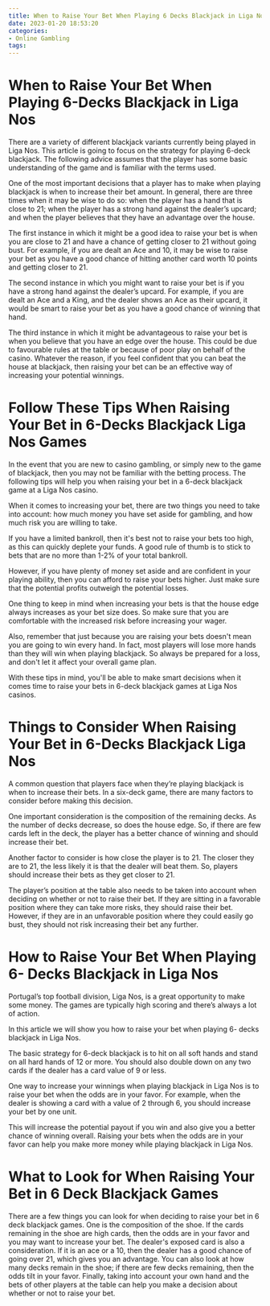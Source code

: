 ```yaml
---
title: When to Raise Your Bet When Playing 6 Decks Blackjack in Liga Nos
date: 2023-01-20 18:53:20
categories:
- Online Gambling
tags:
---
```



#  When to Raise Your Bet When Playing 6-Decks Blackjack in Liga Nos

There are a variety of different blackjack variants currently being played in Liga Nos. This article is going to focus on the strategy for playing 6-deck blackjack. The following advice assumes that the player has some basic understanding of the game and is familiar with the terms used.

One of the most important decisions that a player has to make when playing blackjack is when to increase their bet amount. In general, there are three times when it may be wise to do so: when the player has a hand that is close to 21; when the player has a strong hand against the dealer’s upcard; and when the player believes that they have an advantage over the house.

The first instance in which it might be a good idea to raise your bet is when you are close to 21 and have a chance of getting closer to 21 without going bust. For example, if you are dealt an Ace and 10, it may be wise to raise your bet as you have a good chance of hitting another card worth 10 points and getting closer to 21.

The second instance in which you might want to raise your bet is if you have a strong hand against the dealer’s upcard. For example, if you are dealt an Ace and a King, and the dealer shows an Ace as their upcard, it would be smart to raise your bet as you have a good chance of winning that hand.

The third instance in which it might be advantageous to raise your bet is when you believe that you have an edge over the house. This could be due to favourable rules at the table or because of poor play on behalf of the casino. Whatever the reason, if you feel confident that you can beat the house at blackjack, then raising your bet can be an effective way of increasing your potential winnings.

#  Follow These Tips When Raising Your Bet in 6-Decks Blackjack Liga Nos Games

In the event that you are new to casino gambling, or simply new to the game of blackjack, then you may not be familiar with the betting process. The following tips will help you when raising your bet in a 6-deck blackjack game at a Liga Nos casino.

When it comes to increasing your bet, there are two things you need to take into account: how much money you have set aside for gambling, and how much risk you are willing to take.

If you have a limited bankroll, then it's best not to raise your bets too high, as this can quickly deplete your funds. A good rule of thumb is to stick to bets that are no more than 1-2% of your total bankroll.

However, if you have plenty of money set aside and are confident in your playing ability, then you can afford to raise your bets higher. Just make sure that the potential profits outweigh the potential losses.

One thing to keep in mind when increasing your bets is that the house edge always increases as your bet size does. So make sure that you are comfortable with the increased risk before increasing your wager.

Also, remember that just because you are raising your bets doesn't mean you are going to win every hand. In fact, most players will lose more hands than they will win when playing blackjack. So always be prepared for a loss, and don't let it affect your overall game plan.

With these tips in mind, you'll be able to make smart decisions when it comes time to raise your bets in 6-deck blackjack games at Liga Nos casinos.

#  Things to Consider When Raising Your Bet in 6-Decks Blackjack Liga Nos

A common question that players face when they’re playing blackjack is when to increase their bets. In a six-deck game, there are many factors to consider before making this decision.

One important consideration is the composition of the remaining decks. As the number of decks decrease, so does the house edge. So, if there are few cards left in the deck, the player has a better chance of winning and should increase their bet.

Another factor to consider is how close the player is to 21. The closer they are to 21, the less likely it is that the dealer will beat them. So, players should increase their bets as they get closer to 21.

The player’s position at the table also needs to be taken into account when deciding on whether or not to raise their bet. If they are sitting in a favorable position where they can take more risks, they should raise their bet. However, if they are in an unfavorable position where they could easily go bust, they should not risk increasing their bet any further.

#  How to Raise Your Bet When Playing 6- Decks Blackjack in Liga Nos

 Portugal’s top football division, Liga Nos, is a great opportunity to make some money. The games are typically high scoring and there’s always a lot of action.

In this article we will show you how to raise your bet when playing 6- decks blackjack in Liga Nos.

The basic strategy for 6-deck blackjack is to hit on all soft hands and stand on all hard hands of 12 or more. You should also double down on any two cards if the dealer has a card value of 9 or less.

One way to increase your winnings when playing blackjack in Liga Nos is to raise your bet when the odds are in your favor. For example, when the dealer is showing a card with a value of 2 through 6, you should increase your bet by one unit.

This will increase the potential payout if you win and also give you a better chance of winning overall. Raising your bets when the odds are in your favor can help you make more money while playing blackjack in Liga Nos.

#  What to Look for When Raising Your Bet in 6 Deck Blackjack Games

There are a few things you can look for when deciding to raise your bet in 6 deck blackjack games. One is the composition of the shoe. If the cards remaining in the shoe are high cards, then the odds are in your favor and you may want to increase your bet. The dealer's exposed card is also a consideration. If it is an ace or a 10, then the dealer has a good chance of going over 21, which gives you an advantage. You can also look at how many decks remain in the shoe; if there are few decks remaining, then the odds tilt in your favor. Finally, taking into account your own hand and the bets of other players at the table can help you make a decision about whether or not to raise your bet.